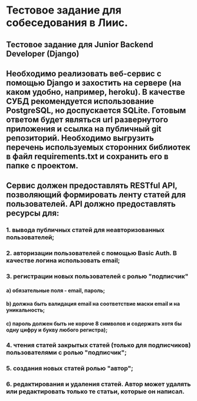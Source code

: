 # Тестовое задание для собеседования в Лиис.
## Тестовое задание для Junior Backend Developer (Django)
## Необходимо реализовать веб-сервис с помощью Django и захостить на сервере (на каком удобно, например, heroku). В качестве СУБД рекомендуется использование PostgreSQL, но доспускается SQLite. Готовым ответом будет являться url развернутого приложения и ссылка на публичный git репозиторий. Необходимо выгрузить перечень используемых сторонних библиотек в файл requirements.txt и сохранить его в папке с проектом.
## Сервис должен предоставлять RESTful API, позволяющий формировать ленту статей для пользователей. API должно предоставлять ресурсы для:
### 1. вывода публичных статей для неавторизованных пользователей;
### 2. авторизации пользователей с помощью Basic Auth. В качестве логина использовать email;
### 3. регистрации новых пользователей с ролью "подписчик"
####  a) обязательные поля - email, пароль;
#### b) должна быть валидация email на соответствие маски email и на уникальность; 
#### c) пароль должен быть не короче 8 символов и содержать хотя бы одну цифру и букву любого регистра);
### 4. чтения статей закрытых статей (только для подписчиков) пользователями с ролью "подписчик";
### 5. создания новых статей ролью "автор";
### 6. редактирования и удаления статей. Автор может удалять или редактировать только те статьи, которые он написал.
